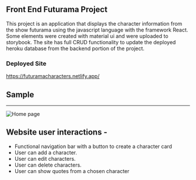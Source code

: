 ## Front End Futurama Project
This project is an application that displays the character information from the show futurama using the javascript language with the framework React. Some elements were created with material ui and were uploaded to storybook. The site has full CRUD functionality to update the deployed heroku database from the backend portion of the project. 

### Deployed Site
https://futuramacharacters.netlify.app/

## Sample 
***
![Home page](images/screenshot.png)


## Website user interactions - 
- Functional navigation bar with a button to create a character card
- User can add a character.
- User can edit characters.
- User can delete characters.
- User can show quotes from a chosen character

